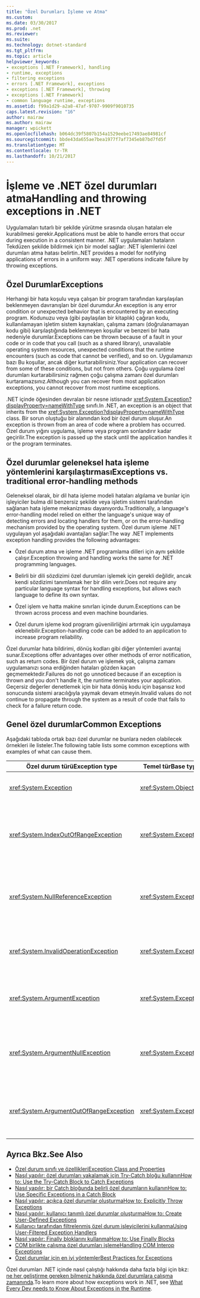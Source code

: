 ```yaml
---
title: "Özel Durumları İşleme ve Atma"
ms.custom: 
ms.date: 03/30/2017
ms.prod: .net
ms.reviewer: 
ms.suite: 
ms.technology: dotnet-standard
ms.tgt_pltfrm: 
ms.topic: article
helpviewer_keywords:
- exceptions [.NET Framework], handling
- runtime, exceptions
- filtering exceptions
- errors [.NET Framework], exceptions
- exceptions [.NET Framework], throwing
- exceptions [.NET Framework]
- common language runtime, exceptions
ms.assetid: f99a1d29-a2a8-47af-9707-9909f9010735
caps.latest.revision: "16"
author: mairaw
ms.author: mairaw
manager: wpickett
ms.openlocfilehash: b064dc39f5807b154a1529eebe17493ae84981cf
ms.sourcegitcommit: bbde43da655ae7bea1977f7af7345eb87bd7fd5f
ms.translationtype: MT
ms.contentlocale: tr-TR
ms.lasthandoff: 10/21/2017
---
```

# <a name="handling-and-throwing-exceptions-in-net"></a><span data-ttu-id="e288a-102">İşleme ve .NET özel durumları atma</span><span class="sxs-lookup"><span data-stu-id="e288a-102">Handling and throwing exceptions in .NET</span></span>

<span data-ttu-id="e288a-103">Uygulamaları tutarlı bir şekilde yürütme sırasında oluşan hataları ele kurabilmesi gerekir.</span><span class="sxs-lookup"><span data-stu-id="e288a-103">Applications must be able to handle errors that occur during execution in a consistent manner.</span></span> <span data-ttu-id="e288a-104">.NET uygulamaları hataların Tekdüzen şekilde bildirmek için bir model sağlar: .NET işlemlerini özel durumları atma hatası belirtin.</span><span class="sxs-lookup"><span data-stu-id="e288a-104">.NET provides a model for notifying applications of errors in a uniform way: .NET operations indicate failure by throwing exceptions.</span></span>

## <a name="exceptions"></a><span data-ttu-id="e288a-105">Özel Durumlar</span><span class="sxs-lookup"><span data-stu-id="e288a-105">Exceptions</span></span>

<span data-ttu-id="e288a-106">Herhangi bir hata koşulu veya çalışan bir program tarafından karşılaşılan beklenmeyen davranışları bir özel durumdur.</span><span class="sxs-lookup"><span data-stu-id="e288a-106">An exception is any error condition or unexpected behavior that is encountered by an executing program.</span></span> <span data-ttu-id="e288a-107">Kodunuzu veya (gibi paylaşılan bir kitaplık) çağıran kodu, kullanılamayan işletim sistem kaynakları, çalışma zamanı (doğrulanamayan kodu gibi) karşılaştığında beklenmeyen koşullar ve benzeri bir hata nedeniyle durumlar.</span><span class="sxs-lookup"><span data-stu-id="e288a-107">Exceptions can be thrown because of a fault in your code or in code that you call (such as a shared library), unavailable operating system resources, unexpected conditions that the runtime encounters (such as code that cannot be verified), and so on.</span></span> <span data-ttu-id="e288a-108">Uygulamanızı bazı Bu koşullar, ancak diğer kurtarabilirsiniz.</span><span class="sxs-lookup"><span data-stu-id="e288a-108">Your application can recover from some of these conditions, but not from others.</span></span> <span data-ttu-id="e288a-109">Çoğu uygulama özel durumları kurtarabilirsiniz rağmen çoğu çalışma zamanı özel durumları kurtaramazsınız.</span><span class="sxs-lookup"><span data-stu-id="e288a-109">Although you can recover from most application exceptions, you cannot recover from most runtime exceptions.</span></span>

<span data-ttu-id="e288a-110">.NET içinde öğesinden devralan bir nesne istisnadır <xref:System.Exception?displayProperty=nameWithType> sınıfı.</span><span class="sxs-lookup"><span data-stu-id="e288a-110">In .NET, an exception is an object that inherits from the <xref:System.Exception?displayProperty=nameWithType> class.</span></span> <span data-ttu-id="e288a-111">Bir sorun oluştuğu bir alanından kod bir özel durum oluşur.</span><span class="sxs-lookup"><span data-stu-id="e288a-111">An exception is thrown from an area of code where a problem has occurred.</span></span> <span data-ttu-id="e288a-112">Özel durum yığını uygulama, işleme veya program sonlandırır kadar geçirilir.</span><span class="sxs-lookup"><span data-stu-id="e288a-112">The exception is passed up the stack until the application handles it or the program terminates.</span></span>

## <a name="exceptions-vs-traditional-error-handling-methods"></a><span data-ttu-id="e288a-113">Özel durumlar geleneksel hata işleme yöntemlerini karşılaştırması</span><span class="sxs-lookup"><span data-stu-id="e288a-113">Exceptions vs. traditional error-handling methods</span></span>

<span data-ttu-id="e288a-114">Geleneksel olarak, bir dil hata işleme modeli hataları algılama ve bunlar için işleyiciler bulma dil benzersiz şekilde veya işletim sistemi tarafından sağlanan hata işleme mekanizması dayanıyordu.</span><span class="sxs-lookup"><span data-stu-id="e288a-114">Traditionally, a language's error-handling model relied on either the language's unique way of detecting errors and locating handlers for them, or on the error-handling mechanism provided by the operating system.</span></span> <span data-ttu-id="e288a-115">Özel durum işleme .NET uygulayan yol aşağıdaki avantajları sağlar:</span><span class="sxs-lookup"><span data-stu-id="e288a-115">The way .NET implements exception handling provides the following advantages:</span></span>

- <span data-ttu-id="e288a-116">Özel durum atma ve işleme .NET programlama dilleri için aynı şekilde çalışır.</span><span class="sxs-lookup"><span data-stu-id="e288a-116">Exception throwing and handling works the same for .NET programming languages.</span></span>

- <span data-ttu-id="e288a-117">Belirli bir dili sözdizimi özel durumları işlemek için gerekli değildir, ancak kendi sözdizimi tanımlamak her bir dilin verir.</span><span class="sxs-lookup"><span data-stu-id="e288a-117">Does not require any particular language syntax for handling exceptions, but allows each language to define its own syntax.</span></span>

- <span data-ttu-id="e288a-118">Özel işlem ve hatta makine sınırları içinde durum.</span><span class="sxs-lookup"><span data-stu-id="e288a-118">Exceptions can be thrown across process and even machine boundaries.</span></span>

- <span data-ttu-id="e288a-119">Özel durum işleme kod program güvenilirliğini artırmak için uygulamaya eklenebilir.</span><span class="sxs-lookup"><span data-stu-id="e288a-119">Exception-handling code can be added to an application to increase program reliability.</span></span>

<span data-ttu-id="e288a-120">Özel durumlar hata bildirimi, dönüş kodları gibi diğer yöntemleri avantaj sunar.</span><span class="sxs-lookup"><span data-stu-id="e288a-120">Exceptions offer advantages over other methods of error notification, such as return codes.</span></span> <span data-ttu-id="e288a-121">Bir özel durum ve işlemek yok, çalışma zamanı uygulamanızı sona erdiğinden hataları gözden kaçan geçmemektedir.</span><span class="sxs-lookup"><span data-stu-id="e288a-121">Failures do not go unnoticed because if an exception is thrown and you don't handle it, the runtime terminates your application.</span></span> <span data-ttu-id="e288a-122">Geçersiz değerler denetlemek için bir hata dönüş kodu için başarısız kod sonucunda sistemi aracılığıyla yaymak devam etmeyin.</span><span class="sxs-lookup"><span data-stu-id="e288a-122">Invalid values do not continue to propagate through the system as a result of code that fails to check for a failure return code.</span></span> 

## <a name="common-exceptions"></a><span data-ttu-id="e288a-123">Genel özel durumlar</span><span class="sxs-lookup"><span data-stu-id="e288a-123">Common Exceptions</span></span>

<span data-ttu-id="e288a-124">Aşağıdaki tabloda ortak bazı özel durumlar ne bunlara neden olabilecek örnekleri ile listeler.</span><span class="sxs-lookup"><span data-stu-id="e288a-124">The following table lists some common exceptions with examples of what can cause them.</span></span>

| <span data-ttu-id="e288a-125">Özel durum türü</span><span class="sxs-lookup"><span data-stu-id="e288a-125">Exception type</span></span> | <span data-ttu-id="e288a-126">Temel tür</span><span class="sxs-lookup"><span data-stu-id="e288a-126">Base type</span></span> | <span data-ttu-id="e288a-127">Açıklama</span><span class="sxs-lookup"><span data-stu-id="e288a-127">Description</span></span> | <span data-ttu-id="e288a-128">Örnek</span><span class="sxs-lookup"><span data-stu-id="e288a-128">Example</span></span> |
| -------------- | --------- | ----------- | ------- |
| <xref:System.Exception> | <xref:System.Object> | <span data-ttu-id="e288a-129">Tüm özel durumlar için temel sınıf.</span><span class="sxs-lookup"><span data-stu-id="e288a-129">Base class for all exceptions.</span></span> | <span data-ttu-id="e288a-130">Hiçbiri (Bu özel durumun türetilmiş bir sınıf kullanın).</span><span class="sxs-lookup"><span data-stu-id="e288a-130">None (use a derived class of this exception).</span></span> |
| <xref:System.IndexOutOfRangeException> | <xref:System.Exception> | <span data-ttu-id="e288a-131">Çalışma zamanı tarafından yalnızca bir dizi yanlış sıralandığında oluşturulur.</span><span class="sxs-lookup"><span data-stu-id="e288a-131">Thrown by the runtime only when an array is indexed improperly.</span></span> | <span data-ttu-id="e288a-132">Geçerli aralığın dışında bir dizi dizin oluşturma:`arr[arr.Length+1]`</span><span class="sxs-lookup"><span data-stu-id="e288a-132">Indexing an array outside its valid range: `arr[arr.Length+1]`</span></span> |
| <xref:System.NullReferenceException> | <xref:System.Exception> | <span data-ttu-id="e288a-133">Çalışma zamanı tarafından yalnızca null bir nesne başvurulduğunda oluşturulur.</span><span class="sxs-lookup"><span data-stu-id="e288a-133">Thrown by the runtime only when a null object is referenced.</span></span> | `object o = null; o.ToString();` |
| <xref:System.InvalidOperationException> | <xref:System.Exception> | <span data-ttu-id="e288a-134">Geçersiz bir durumda olduğunda yöntemler tarafından oluşturulur.</span><span class="sxs-lookup"><span data-stu-id="e288a-134">Thrown by methods when in an invalid state.</span></span> | <span data-ttu-id="e288a-135">Çağırma `Enumerator.GetNext()` bir öğe temel alınan koleksiyonundan kaldırdıktan sonra.</span><span class="sxs-lookup"><span data-stu-id="e288a-135">Calling `Enumerator.GetNext()` after removing an Item from the underlying collection.</span></span> |
| <xref:System.ArgumentException> | <xref:System.Exception> | <span data-ttu-id="e288a-136">Tüm bağımsız değişken özel durumlar için temel sınıf.</span><span class="sxs-lookup"><span data-stu-id="e288a-136">Base class for all argument exceptions.</span></span> | <span data-ttu-id="e288a-137">Hiçbiri (Bu özel durumun türetilmiş bir sınıf kullanın).</span><span class="sxs-lookup"><span data-stu-id="e288a-137">None (use a derived class of this exception).</span></span> |
| <xref:System.ArgumentNullException> | <xref:System.Exception> | <span data-ttu-id="e288a-138">Bir bağımsız değişken boş olmasına izin verme yöntemler tarafından oluşturulur.</span><span class="sxs-lookup"><span data-stu-id="e288a-138">Thrown by methods that do not allow an argument to be null.</span></span> | `String s = null; "Calculate".IndexOf (s);` |
| <xref:System.ArgumentOutOfRangeException> | <xref:System.Exception> | <span data-ttu-id="e288a-139">Bağımsız değişkenler aralıktan doğrulayın yöntemler tarafından oluşturulur.</span><span class="sxs-lookup"><span data-stu-id="e288a-139">Thrown by methods that verify that arguments are in a given range.</span></span> | `String s = "string"; s.Substring(s.Length+1);` |

## <a name="see-also"></a><span data-ttu-id="e288a-140">Ayrıca Bkz.</span><span class="sxs-lookup"><span data-stu-id="e288a-140">See Also</span></span>

* [<span data-ttu-id="e288a-141">Özel durum sınıfı ve özellikleri</span><span class="sxs-lookup"><span data-stu-id="e288a-141">Exception Class and Properties</span></span>](exception-class-and-properties.md)
* [<span data-ttu-id="e288a-142">Nasıl yapılır: özel durumları yakalamak için Try-Catch bloğu kullanın</span><span class="sxs-lookup"><span data-stu-id="e288a-142">How to: Use the Try-Catch Block to Catch Exceptions</span></span>](how-to-use-the-try-catch-block-to-catch-exceptions.md)
* [<span data-ttu-id="e288a-143">Nasıl yapılır: bir Catch bloğunda belirli özel durumların kullanın</span><span class="sxs-lookup"><span data-stu-id="e288a-143">How to: Use Specific Exceptions in a Catch Block</span></span>](how-to-use-specific-exceptions-in-a-catch-block.md)
* [<span data-ttu-id="e288a-144">Nasıl yapılır: açıkça özel durumlar oluşturma</span><span class="sxs-lookup"><span data-stu-id="e288a-144">How to: Explicitly Throw Exceptions</span></span>](how-to-explicitly-throw-exceptions.md)
* [<span data-ttu-id="e288a-145">Nasıl yapılır: kullanıcı tanımlı özel durumlar oluşturma</span><span class="sxs-lookup"><span data-stu-id="e288a-145">How to: Create User-Defined Exceptions</span></span>](how-to-create-user-defined-exceptions.md)
* [<span data-ttu-id="e288a-146">Kullanıcı tarafından filtrelenmiş özel durum işleyicilerini kullanma</span><span class="sxs-lookup"><span data-stu-id="e288a-146">Using User-Filtered Exception Handlers</span></span>](using-user-filtered-exception-handlers.md)
* [<span data-ttu-id="e288a-147">Nasıl yapılır: Finally bloklarını kullanma</span><span class="sxs-lookup"><span data-stu-id="e288a-147">How to: Use Finally Blocks</span></span>](how-to-use-finally-blocks.md)
* [<span data-ttu-id="e288a-148">COM birlikte çalışma özel durumları işleme</span><span class="sxs-lookup"><span data-stu-id="e288a-148">Handling COM Interop Exceptions</span></span>](handling-com-interop-exceptions.md)
* [<span data-ttu-id="e288a-149">Özel durumlar için en iyi yöntemler</span><span class="sxs-lookup"><span data-stu-id="e288a-149">Best Practices for Exceptions</span></span>](best-practices-for-exceptions.md)

<span data-ttu-id="e288a-150">Özel durumları .NET içinde nasıl çalıştığı hakkında daha fazla bilgi için bkz: [ne her geliştirme gereken bilmeniz hakkında özel durumlara çalışma zamanında](https://github.com/dotnet/coreclr/blob/master/Documentation/botr/exceptions.md).</span><span class="sxs-lookup"><span data-stu-id="e288a-150">To learn more about how exceptions work in .NET, see [What Every Dev needs to Know About Exceptions in the Runtime](https://github.com/dotnet/coreclr/blob/master/Documentation/botr/exceptions.md).</span></span>
